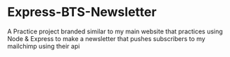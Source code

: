 # Express-BTS-Newsletter

A Practice project branded similar to my main website that practices using Node & Express to make a newsletter that pushes subscribers to my mailchimp using their api
